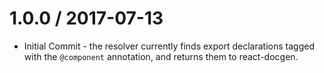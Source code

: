 1.0.0 / 2017-07-13
==================
- Initial Commit - the resolver currently finds export declarations tagged with
  the `@component` annotation, and returns them to react-docgen.

